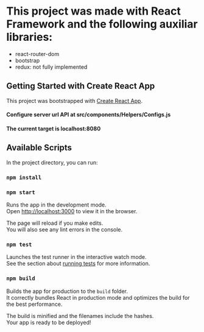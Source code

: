 # This project was made with React Framework and the following auxiliar libraries:
* react-router-dom
* bootstrap
* redux: not fully implemented

## Getting Started with Create React App

This project was bootstrapped with [Create React App](https://github.com/facebook/create-react-app).

#### Configure server url API at src/components/Helpers/Configs.js
#### The current target is localhost:8080

## Available Scripts

In the project directory, you can run:
### `npm install`
### `npm start`

Runs the app in the development mode.\
Open [http://localhost:3000](http://localhost:3000) to view it in the browser.

The page will reload if you make edits.\
You will also see any lint errors in the console.

### `npm test`

Launches the test runner in the interactive watch mode.\
See the section about [running tests](https://facebook.github.io/create-react-app/docs/running-tests) for more information.

### `npm build`

Builds the app for production to the `build` folder.\
It correctly bundles React in production mode and optimizes the build for the best performance.

The build is minified and the filenames include the hashes.\
Your app is ready to be deployed!
